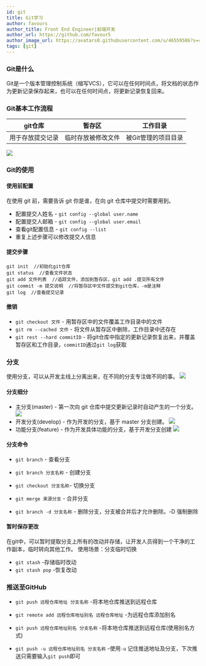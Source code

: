 ```yaml
---
id: git
title: Git学习
author: favours
author_title: Front End Engineer|前端开发
author_url: https://github.com/favour5
author_image_url: https://avatars0.githubusercontent.com/u/46559586?s=460&u=f0d17fd8f15a3e2421de8a95686d93f9b04bd4b6&v=4
tags: [git]
---
```



### Git是什么
Git是一个版本管理控制系统（缩写VCS），它可以在任何时间点，将文档的状态作为更新记录保存起来，也可以在任何时间点，将更新记录恢复回来。

### Git基本工作流程

| git仓库          | 暂存区             | 工作目录            |
| ---------------- | ------------------ | ------------------- |
| 用于存放提交记录 | 临时存放被修改文件 | 被Git管理的项目目录 |

![](static/git01.png)

### Git的使用

#### 使用前配置
在使用 git 前，需要告诉 git 你是谁，在向 git 仓库中提交时需要用到。
- 配置提交人姓名 - `git config --global user.name`
- 配置提交人邮箱 - `git config --global user.email`
- 查看git配置信息 - `git config --list`
- 重复上述步骤可以修改提交人信息
#### 提交步骤
``` 
git init  //初始化git仓库
git status  //查看文件状态
git add 文件列表  //追踪文件，添加到暂存区，git add .提交所有文件
git commit -m 提交说明  //将暂存区中文件提交到git仓库，-m是注释
git log  //查看提交记录
```
#### 撤销
- `git checkout 文件` - 用暂存区中的文件覆盖工作目录中的文件
- `git rm --cached 文件` - 将文件从暂存区中删除，工作目录中还存在
- `git rest --hard commitID` - 将git仓库中指定的更新记录恢复出来，并覆盖暂存区和工作目录，`commitID`通过`git log`获取

### 分支
使用分支，可以从开发主线上分离出来，在不同的分支专注做不同的事。
![](static/git02.png)

#### 分支细分
- 主分支(master) - 第一次向 git 仓库中提交更新记录时自动产生的一个分支。
![](static/git03.png)
- 开发分支(develop) - 作为开发的分支，基于 master 分支创建。
![](static/git04.png)
- 功能分支(feature) - 作为开发具体功能的分支，基于开发分支创建
![](static/git05.png)
#### 分支命令
- `git branch` - 查看分支

- `git branch 分支名称` - 创建分支

- `git checkout 分支名称`- 切换分支

- `git merge 来源分支` - 合并分支

- `git branch -d 分支名称` - 删除分支，分支被合并后才允许删除。-D 强制删除
#### 暂时保存更改
在git中，可以暂时提取分支上所有的改动并存储，让开发人员得到一个干净的工作副本，临时转向其他工作。
使用场景：分支临时切换
- `git stash` -存储临时改动
- `git stash pop` -恢复改动
### 推送至GitHub
- `git push 远程仓库地址 分支名称` -将本地仓库推送到远程仓库

- `git remote add 远程仓库地址别名 远程仓库地址` -为远程仓库添加别名

- `git push 远程仓库地址别名 分支名称` -将本地仓库推送到远程仓库(使用别名方式)

- `git push -u 远程仓库地址别名 分支名称` -使用`-u` 记住推送地址及分支，下次推送只需要输入`git push`即可


